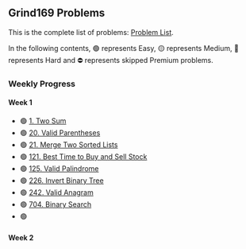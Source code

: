 ## Grind169 Problems

This is the complete list of problems: [Problem List](https://www.techinterviewhandbook.org/grind75?hours=10&weeks=15).

In the following contents, 🟢 represents Easy, 🟡 represents Medium, 🔴 represents Hard and ⛔ represents skipped Premium problems.

### Weekly Progress

#### Week 1
  - 🟢 [1. Two Sum](https://leetcode.com/problems/two-sum/description/) 
  - 🟢 [20. Valid Parentheses](https://leetcode.com/problems/valid-parentheses/description/)
  - 🟢 [21. Merge Two Sorted Lists](https://leetcode.com/problems/merge-two-sorted-lists/description/)
  - 🟢 [121. Best Time to Buy and Sell Stock](https://leetcode.com/problems/best-time-to-buy-and-sell-stock/description/)
  - 🟢 [125. Valid Palindrome](https://leetcode.com/problems/valid-palindrome/description/)
  - 🟢 [226. Invert Binary Tree](https://leetcode.com/problems/invert-binary-tree/description/)
  - 🟢 [242. Valid Anagram](https://leetcode.com/problems/valid-anagram/description/)
  - 🟢 [704. Binary Search](https://leetcode.com/problems/binary-search/description/)
  - 🟢 []()

#### Week 2

